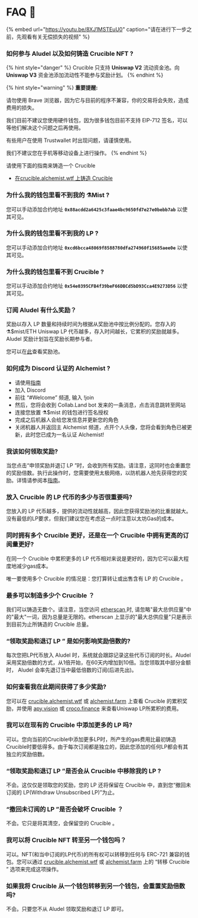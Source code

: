 # FAQ 📖

{% embed url="https://youtu.be/8XJ1MSTEuU0" caption="请在进行下一步之前，先观看有关无偿损失的视频" %}

### **如何参与 Aludel 以及如何铸造 Crucible NFT ?**

{% hint style="danger" %}
Crucible 只支持 **Uniswap V2** 流动资金池。向 **Uniswap V3** 资金池添加流动性不能参与奖励计划。
{% endhint %}

{% hint style="warning" %}
**重要提醒:**

请勿使用 Brave 浏览器，因为它与目前的程序不兼容，你的交易将会失败，造成费用的损失。

我们目前不建议您使用硬件钱包，因为很多钱包目前不支持 EIP-712 签名，可以等他们解决这个问题之后再使用。

有些用户在使用 Trustwallet 时出现问题，请谨慎使用。

我们不建议您在手机等移动设备上进行操作。
{% endhint %}

请使用下面的指南来铸造一个 Crucible

* [在crucible.alchemist.wtf 上铸造 Crucible](guides-crucible.alchemist.wtf/)

### **为什么我的钱包里看不到我的 ⚗️Mist ?**

您可以手动添加合约地址 **`0x88acdd2a6425c3faae4bc9650fd7e27e0bebb7ab`** 以使其可见。

### **为什么我的钱包里看不到我的 LP ?**

您可以手动添加合约地址 **`0xcd6bcca48069f8588780dfa274960f15685aee0e`** 以使其可见。

### **为什么我的钱包里看不到 Crucible ?**

您可以手动添加合约地址 **`0x54e0395CFB4f39beF66DBCd5bD93Cca4E9273D56`** 以使其可见。

### **订阅 Aludel 有什么奖励？**

奖励以存入 LP 数量和持续时间为根据从奖励池中按比例分配的。您存入的⚗️$mist/ETH Uniswap LP 代币越多，存入时间越长，它累积的奖励就越多。Aludel 奖励计划旨在奖励长期参与者。

您可以在[此](https://etherscan.io/address/0x04108d6e9a51bec5170f8fd953a156cf754ba541)查看奖励池。

### **如何成为 Discord 认证的 Alchemist ?**

* 请使用[指南](how-to-become-a-certified-alchemist-on-discord.md)
* 加入 Discord
* 前往 “\#Welcome” 频道, 输入 !join
* 然后，您将会收到 Collab.Land bot 发来的一条消息，点击消息跳转至网站
* 连接您放置 ⚗️$mist 的钱包进行签名授权
* 完成之后机器人会给您发信息并更新您的角色
* 关闭机器人并返回主 Alchemist 频道，点开个人头像，您将会看到角色已被更新，此时您已成为一名认证 Alchemist!

### **我该如何领取奖励?**

当您点击“申领奖励并退订 LP ”时，会收到所有奖励。请注意，这同时也会重置您的奖励倍数。执行此操作时，您需要使用太极网络，以防机器人抢先获得您的奖励。详情请参阅本[指南](https://hackmd.io/@alchemistcoin/B1fqdbTUd)。

### **放入 Crucible 的 LP 代币的多少与否很重要吗?**

您放入的 LP 代币越多，提供的流动性就越高，因此您获得奖励池的比重就越大。没有最低的LP要求，但我们建议您在考虑这一点时注意以太坊Gas的成本。

### **同时拥有多个 Crucible 更好，还是在一个 Crucible 中拥有更高的订阅量更好?**

在同一个 Crucible 中累积更多的 LP 代币相对来说是更好的，因为它可以最大程度地减少gas成本。

唯一要使用多个 Crucible 的情况是：您打算转让或出售含有 LP 的 Crucible 。

### 最多可以制造多少个 Crucible ？

我们可以铸造无数个。请注意，当您访问 [etherscan ](https://etherscan.io/token/0x54e0395cfb4f39bef66dbcd5bd93cca4e9273d56)时, 请忽略"最大总供应量"中的"最大"一词，因为总量是无限的。etherscan 上显示的"最大总供应量"只是表示到目前为止所铸造的 Crucible 总量。

### **“领取奖励和退订 LP ” 是如何影响奖励倍数的?**

每次您把LP代币放入 Aludel 时，系统就会跟踪记录这些代币订阅的时长。Aludel 采用奖励倍数的方式，从1倍开始，在60天内增加到10倍。当您领取其中部分金额时， Aludel 会率先退订当中最低倍数的订阅\(后进先出\)。

### **如何查看我在此期间获得了多少奖励?**

您可以在 [crucible.alchemist.wtf](https://crucible.alchemist.wtf/) 或 [alchemist.farm](https://alchemist.farm) 上查看 Crucible 的累积奖励，并使用 [apy.vision](https://apy.vision/) 或 [croco.finance](https://croco.finance/) 来查看Uniswap LP所累积的费用。

### **我可以在现有的 Crucible 中添加更多的 LP 吗?**

可以。您向当前的Crucible中添加更多LP时，所产生的gas费用比最初铸造Crucible时要低得多。由于每次订阅都是独立的，因此您添加的任何LP都会有其独立的奖励倍数。

### **“领取奖励和退订 LP ”是否会从 Crucible 中移除我的 LP ?**

不会。这仅仅是领取您的奖励，您的 LP 还将保留在 Crucible 中，直到您“撤回未订阅的 LP\(Withdraw Unsubscribed LP\)”为止。

### **“撤回未订阅的 LP ”是否会破坏 Crucible ？**

不会。它只是将其清空，会保留空的 Crucible 。

### **我可以将 Crucible NFT 转至另一个钱包吗？**

可以。NFT\(和当中订阅的LP代币\)的所有权可以转移到任何与 ERC-721 兼容的钱包。您可以通过 [crucible.alchemist.wtf](https://crucible.alchemist.wtf/) 或 [alchemist.farm](https://alchemist.farm/) 上的 “转移 Crucible ” 选项来完成这项操作。

### **如果我将 Crucible 从一个钱包转移到另一个钱包，会重置奖励倍数吗?**

不会。只要您不从 Aludel 领取奖励和退订 LP 即可。

